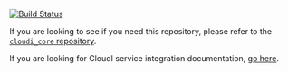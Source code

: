 [![Build Status](https://secure.travis-ci.org/CloudI/cloudi_service_api_requests.png?branch=master)](http://travis-ci.org/CloudI/cloudi_service_api_requests)

If you are looking to see if you need this repository, please refer to the [`cloudi_core` repository](https://github.com/CloudI/cloudi_core#about).

If you are looking for CloudI service integration documentation, [go here](https://github.com/CloudI/CloudI#integration).

